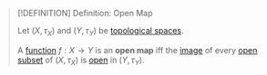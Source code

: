 >[!DEFINITION] Definition: Open Map
>
>Let $(X, \tau_X)$ and $(Y, \tau_Y)$ be [topological spaces](Topological%20Space.md).
>
>A [function](../Analysis/Functions/Function.md) $f: X \to Y$ is an **open map** iff the [image](../Analysis/Functions/Function.md) of every [open subset](Topologies/Open%20Subset.md) of $(X, \tau_X)$ is [open](Topologies/Open%20Subset.md) in $(Y, \tau_Y)$.
>